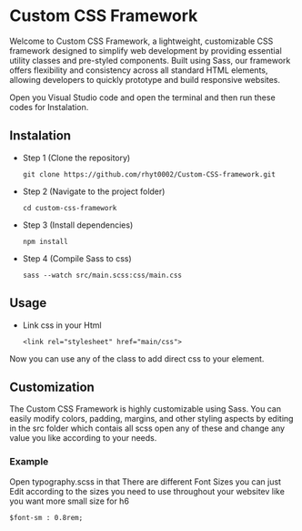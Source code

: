 # Custom CSS Framework

Welcome to Custom CSS Framework, a lightweight, customizable CSS framework designed to simplify web development by providing essential utility classes and pre-styled components. Built using Sass, our framework offers flexibility and consistency across all standard HTML elements, allowing developers to quickly prototype and build responsive websites.

Open you Visual Studio code and open the terminal and then run these codes for Instalation.

## Instalation
- Step 1 (Clone the repository)

     `git clone https://github.com/rhyt0002/Custom-CSS-framework.git`
 - Step 2 (Navigate to the project folder)
 
    `cd custom-css-framework`
 - Step 3 (Install dependencies)
 
    `npm install`
- Step 4 (Compile Sass to css)

    `sass --watch src/main.scss:css/main.css`

## Usage

- Link css in your Html

    `<link rel="stylesheet" href="main/css">`

Now you can use any of the class to add direct css to your element.

## Customization

The Custom CSS Framework is highly customizable using Sass. You can easily modify colors, padding, margins, and other styling aspects by editing in the src folder which contais all scss open any of these and change any value you like according to your needs.

### Example

Open typography.scss in that There are different Font Sizes you can just Edit according to the sizes you need to use throughout your websitev like you want more small size for h6

`$font-sm : 0.8rem;`
